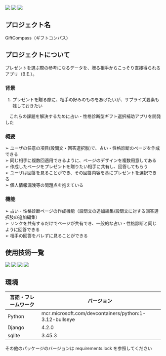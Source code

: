 ![](https://img.shields.io/badge/技育CAMP-2024_vol22-brown)
![](https://img.shields.io/badge/状態-デバック-red)
![](https://img.shields.io/badge/build-passing-green)

## プロジェクト名

GiftCompass（ギフトコンパス）

<!-- プロジェクトについて -->

## プロジェクトについて

プレゼントを選ぶ際の参考になるデータを、贈る相手からこっそり直接得られるアプリ（B.E.）。
    
### 背景
1. プレゼントを贈る際に、相手の好みのものをあげたいが、サプライズ要素も残しておきたい<br>
  
　これらの課題を解決するために占い・性格診断型ギフト選択補助アプリを開発した<br>

### 概要
➢ ユーザの任意の項目(設問文・回答選択肢)で、占い・性格診断のページを作成できる<br>
➢ 同じ相手に複数回適用できるように、ページのデザインを複数用意してある<br>
➢ 作成したページをプレゼントを贈りたい相手に共有し、回答してもらう<br>
➢ ユーザは回答を見ることができ、その回答内容を基にプレゼントを選択できる<br>
➢ 個人情報漏洩等の問題点を抱えている<br>

### 機能
➢ 占い・性格診断ページの作成機能（設問文の追加編集/設問文に対する回答選択肢の追加編集）<br>
➢ リンクを共有するだけでページが共有でき、一般的な占い・性格診断と同じように回答できる<br>
➢ 相手の回答をバレずに見ることができる<br>


## 使用技術一覧

<!-- シールド一覧 -->
<p style="display: inline">
  <!-- フロントエンドのフレームワーク -->
  <!-- バックエンドのフレームワーク -->
  <img src="https://img.shields.io/badge/-Django-092E20.svg?logo=django&style=for-the-badge">
  <!-- バックエンドの言語 -->
  <img src="https://img.shields.io/badge/-Python-F2C63C.svg?logo=python&style=for-the-badge">
  <!-- ミドルウェア -->
  <img src="https://img.shields.io/badge/-SQLite-336791.svg?logo=sqlite&style=for-the-badge">
  <!-- インフラ -->
  <img src="https://img.shields.io/badge/-Github-181717.svg?logo=github&style=for-the-badge">
</p>

## 環境

| 言語・フレームワーク    | バージョン  |
| --------------------- | ---------- |
| Python                | mcr.microsoft.com/devcontainers/python:1-3.12-bullseye     |
| Django                | 4.2.0      |
| sqlite                | 3.45.3     |

その他のパッケージのバージョンは requirements.lock を参照してください

